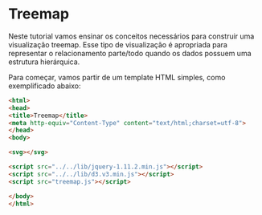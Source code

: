# Treemap

Neste tutorial vamos ensinar os conceitos necessários para construir uma visualização treemap.
Esse tipo de visualização é apropriada para representar o relacionamento parte/todo quando os dados
possuem uma estrutura hierárquica. 



Para começar, vamos partir de um template HTML simples, como exemplificado abaixo:

```html
<html>
<head>
<title>Treemap</title>
<meta http-equiv="Content-Type" content="text/html;charset=utf-8">
</head>
<body>

<svg></svg>

<script src="../../lib/jquery-1.11.2.min.js"></script>
<script src="../../lib/d3.v3.min.js"></script>
<script src="treemap.js"></script>

</body>
</html>
```

